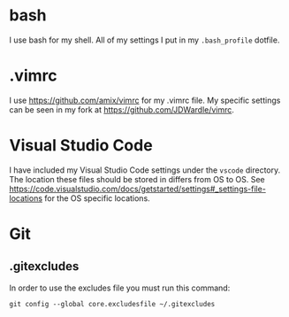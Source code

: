 # bash
I use bash for my shell. All of my settings I put in my `.bash_profile` dotfile.

# .vimrc
I use https://github.com/amix/vimrc for my .vimrc file. My specific settings can be seen in my fork at https://github.com/JDWardle/vimrc.

# Visual Studio Code
I have included my Visual Studio Code settings under the `vscode` directory. The location these files should be stored in differs from OS to OS. See https://code.visualstudio.com/docs/getstarted/settings#_settings-file-locations for the OS specific locations.

# Git

## .gitexcludes
In order to use the excludes file you must run this command:
```
git config --global core.excludesfile ~/.gitexcludes
```

